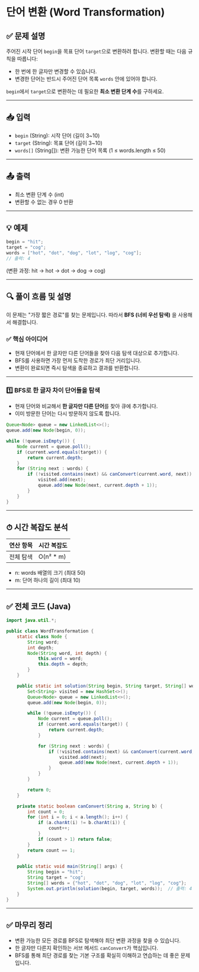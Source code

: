 # 단어 변환 (Word Transformation)

## ✅ 문제 설명

주어진 시작 단어 `begin`을 목표 단어 `target`으로 변환하려 합니다.
변환할 때는 다음 규칙을 따릅니다:

- 한 번에 한 글자만 변경할 수 있습니다.
- 변경한 단어는 반드시 주어진 단어 목록 `words` 안에 있어야 합니다.

`begin`에서 `target`으로 변환하는 데 필요한 **최소 변환 단계 수**를 구하세요.

---

## 📥 입력

- `begin` (String): 시작 단어 (길이 3~10)
- `target` (String): 목표 단어 (길이 3~10)
- `words[]` (String[]): 변환 가능한 단어 목록 (1 ≤ words.length ≤ 50)

---

## 📤 출력

- 최소 변환 단계 수 (int)
- 변환할 수 없는 경우 0 반환

---

## 💡 예제

```java
begin = "hit";
target = "cog";
words = ["hot", "dot", "dog", "lot", "log", "cog"];
// 출력: 4
```

(변환 과정: hit → hot → dot → dog → cog)

---

## 🔍 풀이 흐름 및 설명

이 문제는 "가장 짧은 경로"를 찾는 문제입니다.
따라서 **BFS (너비 우선 탐색)** 을 사용해서 해결합니다.

### ✅ 핵심 아이디어

- 현재 단어에서 한 글자만 다른 단어들을 찾아 다음 탐색 대상으로 추가합니다.
- BFS를 사용하면 가장 먼저 도착한 경로가 최단 거리입니다.
- 변환이 완료되면 즉시 탐색을 종료하고 결과를 반환합니다.

---

### 1️⃣ BFS로 한 글자 차이 단어들을 탐색

- 현재 단어와 비교해서 **한 글자만 다른 단어**를 찾아 큐에 추가합니다.
- 이미 방문한 단어는 다시 방문하지 않도록 합니다.

```java
Queue<Node> queue = new LinkedList<>();
queue.add(new Node(begin, 0));

while (!queue.isEmpty()) {
    Node current = queue.poll();
    if (current.word.equals(target)) {
        return current.depth;
    }
    for (String next : words) {
        if (!visited.contains(next) && canConvert(current.word, next)) {
            visited.add(next);
            queue.add(new Node(next, current.depth + 1));
        }
    }
}
```

---

## ⏱ 시간 복잡도 분석

| 연산 항목     | 시간 복잡도 |
|----------------|--------------|
| 전체 탐색      | O(n² * m)    |

- n: words 배열의 크기 (최대 50)
- m: 단어 하나의 길이 (최대 10)

---

## ✅ 전체 코드 (Java)

```java
import java.util.*;

public class WordTransformation {
    static class Node {
        String word;
        int depth;
        Node(String word, int depth) {
            this.word = word;
            this.depth = depth;
        }
    }

    public static int solution(String begin, String target, String[] words) {
        Set<String> visited = new HashSet<>();
        Queue<Node> queue = new LinkedList<>();
        queue.add(new Node(begin, 0));

        while (!queue.isEmpty()) {
            Node current = queue.poll();
            if (current.word.equals(target)) {
                return current.depth;
            }

            for (String next : words) {
                if (!visited.contains(next) && canConvert(current.word, next)) {
                    visited.add(next);
                    queue.add(new Node(next, current.depth + 1));
                }
            }
        }

        return 0;
    }

    private static boolean canConvert(String a, String b) {
        int count = 0;
        for (int i = 0; i < a.length(); i++) {
            if (a.charAt(i) != b.charAt(i)) {
                count++;
            }
            if (count > 1) return false;
        }
        return count == 1;
    }

    public static void main(String[] args) {
        String begin = "hit";
        String target = "cog";
        String[] words = {"hot", "dot", "dog", "lot", "log", "cog"};
        System.out.println(solution(begin, target, words));  // 출력: 4
    }
}
```

---

## ✅ 마무리 정리

- 변환 가능한 모든 경로를 BFS로 탐색해야 최단 변환 과정을 찾을 수 있습니다.
- 한 글자만 다른지 확인하는 서브 메서드 `canConvert`가 핵심입니다.
- BFS를 통해 최단 경로를 찾는 기본 구조를 확실히 이해하고 연습하는 데 좋은 문제입니다.

